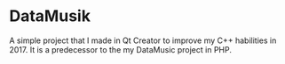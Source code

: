 # DataMusik

A simple project that I made in Qt Creator to improve my C++ habilities in 2017. It is a predecessor to the my DataMusic project in PHP.
